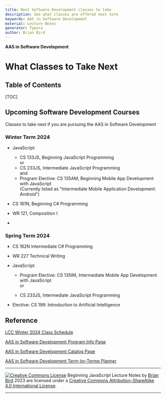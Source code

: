 ```yaml
---
title: Next Software Development classes to take
description: See what classes are offered next term
keywords: AAS in Software Development
material: Lecture Notes
generator: Typora
author: Brian Bird
---
```


**AAS in Software Development**

<h1>What Classes to Take Next</h1>




<h2>Table of Contents</h2>

[TOC]

## Upcoming Software Development Courses

Classes to take next if you are pursuing the AAS in Software Development 

### Winter Term 2024

- JavaScript:
  - CS 133JS, Beginning JavaScript Programming  
       or  
  - CS 233JS, Intermediate JavaScript Programming  
      and  
  - Program Elective: CS 135AM, Beginning Mobile App Development with JavaScript  
    (Currently listed as "Intermediate Mobile Application Development: Android")

- CS 161N, Beginning C# Programming
- WR 121, Composition I
- 

### Spring Term 2024

- CS 162N Intermediate C# Programming

- WR 227 Technical Writing

- JavaScript:

  - Program Elective: CS 135IM, Intermediate Mobile App Development with JavaScript  
    or  

  - CS 233JS, Intermediate JavaScript Programming 

- Elective: CS 199: Introduction to Artificial Intelligence

  

## Reference

[LCC Winter 2024 Class Schedule](https://crater.lanecc.edu/banp/zwsktsc2.P_DispGroupSchd?chunk_in=C2550&term_in=202430&)

[AAS in Software Development Program Info Page](https://www.lanecc.edu/programs-academics/areas-study/computer-science-and-information-technology/software-development)

[AAS in Software Development Catalog Page](https://lanecc.smartcatalogiq.com/2023-2024/lcc-catalog/programs-of-study/computer-information-technology/software-development-aas/)

[AAS in Software Development Term-by-Termp Planner](https://lanecc.smartcatalogiq.com/-/media/institution/lane-community-college/2023-24-term-planners/Software%20Development%20Term%20Plan%2023-24.pdf)

------

[![Creative Commons License](https://i.creativecommons.org/l/by-sa/4.0/88x31.png)](http://creativecommons.org/licenses/by-sa/4.0/) Beginning JavaScript Lecture Notes by [Brian Bird](https://profbird.online) <time>2023</time> are licensed under a [Creative Commons Attribution-ShareAlike 4.0 International License](http://creativecommons.org/licenses/by-sa/4.0/). 

------------